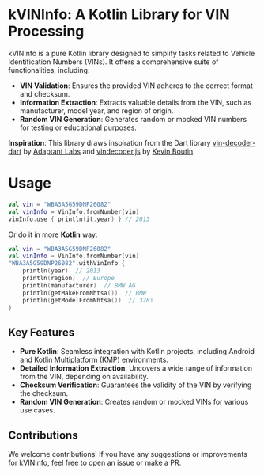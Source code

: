 # kVINInfo: A Kotlin Library for VIN Processing

kVINInfo is a pure Kotlin library designed to simplify tasks related to Vehicle Identification
Numbers (VINs). It offers a comprehensive suite of functionalities, including:

- **VIN Validation**: Ensures the provided VIN adheres to the correct format and checksum.
- **Information Extraction**: Extracts valuable details from the VIN, such as manufacturer, model
  year, and region of origin.
- **Random VIN Generation**: Generates random or mocked VIN numbers for testing or educational
  purposes.

**Inspiration**: This library draws inspiration from the Dart
library [vin-decoder-dart](https://github.com/adaptant-labs/vin-decoder-dart)
by [Adaptant Labs](https://github.com/adaptant-labs)
and [vindecoder.js](https://gist.github.com/kevboutin/3ac029e336fc7cafd20c05adda42ffa5)
by [Kevin Boutin](https://gist.github.com/kevboutin).

# Usage

```kotlin
val vin = "WBA3A5G59DNP26082"
val vinInfo = VinInfo.fromNumber(vin)
vinInfo.use { println(it.year) } // 2013
```

Or do it in more **Kotlin** way:

```kotlin
val vin = "WBA3A5G59DNP26082"
val vinInfo = VinInfo.fromNumber(vin)
"WBA3A5G59DNP26082".withVinInfo {
    println(year)  // 2013
    println(region)  // Europe
    println(manufacturer)  // BMW AG
    println(getMakeFromNhtsa())  // BMW
    println(getModelFromNhtsa())  // 328i
}
```

## Key Features

- **Pure Kotlin**: Seamless integration with Kotlin projects, including Android and Kotlin
  Multiplatform (KMP) environments.
- **Detailed Information Extraction**: Uncovers a wide range of information from the VIN, depending
  on availability.
- **Checksum Verification**: Guarantees the validity of the VIN by verifying the checksum.
- **Random VIN Generation**: Creates random or mocked VINs for various use cases.

## Contributions

We welcome contributions!
If you have any suggestions or improvements for kVINInfo, feel free to open an issue or make a PR.